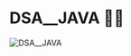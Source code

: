 # DSA__JAVA 🧑‍💻

![DSA__JAVA](https://socialify.git.ci/Kunal0007/DSA__JAVA/image?description=1&descriptionEditable=This%20repository%20consists%20of%20code%20samples%20of%20Data%20Structure%20%26%20Algorithm%20in%20Java&font=Source%20Code%20Pro&language=1&owner=1&pattern=Circuit%20Board&theme=Dark)

